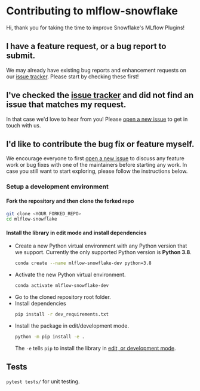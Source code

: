 # Contributing to mlflow-snowflake
Hi, thank you for taking the time to improve Snowflake's MLflow Plugins!

## I have a feature request, or a bug report to submit.
We may already have existing bug reports and enhancement requests on our [issue tracker](https://github.com/Snowflake-Labs/mlflow-snowflake/issues).
Please start by checking these first!

## I've checked the [issue tracker](https://github.com/Snowflake-Labs/mlflow-snowflake/issues) and did not find an issue that matches my request.
In that case we'd love to hear from you!
Please [open a new issue](https://github.com/Snowflake-Labs/mlflow-snowflake/issues/new/choose) to get in touch with us.

## I'd like to contribute the bug fix or feature myself.
We encourage everyone to first [open a new issue](https://github.com/Snowflake-Labs/mlflow-snowflake/issues/new/choose) to discuss any feature work or bug fixes with one of the maintainers before starting any work.
In case you still want to start exploring, please follow the instructions below.

### Setup a development environment
#### Fork the repository and then clone the forked repo
```bash
git clone <YOUR_FORKED_REPO>
cd mlflow-snowflake
```
#### Install the library in edit mode and install dependencies
- Create a new Python virtual environment with any Python version that we support. Currently the only supported Python version is **Python 3.8**.
  ```bash
  conda create --name mlflow-snowflake-dev python=3.8
  ```
- Activate the new Python virtual environment.
  ```bash
  conda activate mlflow-snowflake-dev
  ```
- Go to the cloned repository root folder.
- Install dependencies
    ```bash
    pip install -r dev_requirements.txt
    ```
- Install the package in edit/development mode.
    ```bash
    python -m pip install -e .
    ```
  The `-e` tells `pip` to install the library in [edit, or development mode](https://pip.pypa.io/en/stable/cli/pip_install/#editable-installs).
## Tests
`pytest tests/` for unit testing.
